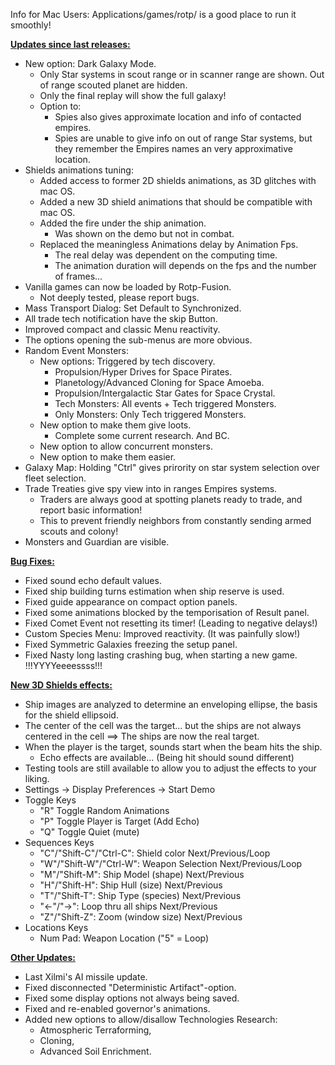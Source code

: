 Info for Mac Users: Applications/games/rotp/ is a good place to run it smoothly!

<b><ins>Updates since last releases:</ins></b>
- New option: Dark Galaxy Mode.
  - Only Star systems in scout range or in scanner range are shown. Out of range scouted planet are hidden.
  - Only the final replay will show the full galaxy!
  - Option to:
	- Spies also gives approximate location and info of contacted empires.
	- Spies are unable to give info on out of range Star systems, but they remember the Empires names an very approximative location.
- Shields animations tuning:
  - Added access to former 2D shields animations, as 3D glitches with mac OS.
  - Added a new 3D shield animations that should be compatible with mac OS.
  - Added the fire under the ship animation.
    - Was shown on the demo but not in combat.
  - Replaced the meaningless Animations delay by Animation Fps.
    - The real delay was dependent on the computing time.
    - The animation duration will depends on the fps and the number of frames... 
- Vanilla games can now be loaded by Rotp-Fusion.
  - Not deeply tested, please report bugs.
- Mass Transport Dialog: Set Default to Synchronized.
- All trade tech notification have the skip Button.
- Improved compact and classic Menu reactivity.
- The options opening the sub-menus are more obvious.
- Random Event Monsters:
  - New options: Triggered by tech discovery.
    - Propulsion/Hyper Drives for Space Pirates.
    - Planetology/Advanced Cloning for Space Amoeba.
    - Propulsion/Intergalactic Star Gates for Space Crystal.
    - Tech Monsters: All events + Tech triggered Monsters.
    - Only Monsters: Only Tech triggered Monsters.
  - New option to make them give loots.
    - Complete some current research. And BC.
  - New option to allow concurrent monsters.
  - New option to make them easier.
- Galaxy Map: Holding "Ctrl" gives prirority on star system selection over fleet selection.
- Trade Treaties give spy view into in ranges Empires systems.
  - Traders are always good at spotting planets ready to trade, and report basic information!
  - This to prevent friendly neighbors from constantly sending armed scouts and colony!
- Monsters and Guardian are visible.

<b><ins>Bug Fixes:</ins></b>
- Fixed sound echo default values.
- Fixed ship building turns estimation when ship reserve is used.
- Fixed guide appearance on compact option panels.
- Fixed some animations blocked by the temporisation of Result panel.
- Fixed Comet Event not resetting its timer! (Leading to negative delays!)
- Custom Species Menu: Improved reactivity. (It was painfully slow!)
- Fixed Symmetric Galaxies freezing the setup panel.
- Fixed Nasty long lasting crashing bug, when starting a new game. !!!YYYYeeeessss!!!

<b><ins>New 3D Shields effects:</ins></b>
- Ship images are analyzed to determine an enveloping ellipse, the basis for the shield ellipsoid.
- The center of the cell was the target... but the ships are not always centered in the cell ==> The ships are now the real target.
- When the player is the target, sounds start when the beam hits the ship.
  - Echo effects are available... (Being hit should sound different)
- Testing tools are still available to allow you to adjust the effects to your liking.
 - Settings -> Display Preferences -> Start Demo
 - Toggle Keys
   - "R" Toggle Random Animations
   - "P" Toggle Player is Target (Add Echo)
   - "Q" Toggle Quiet (mute)
  - Sequences Keys
    - "C"/"Shift-C"/"Ctrl-C": Shield color Next/Previous/Loop
    - "W"/"Shift-W"/"Ctrl-W": Weapon Selection Next/Previous/Loop
    - "M"/"Shift-M": Ship Model (shape) Next/Previous
    - "H"/"Shift-H": Ship Hull (size) Next/Previous
    - "T"/"Shift-T": Ship Type (species) Next/Previous
    - "<-"/"->": Loop thru all ships Next/Previous
    - "Z"/"Shift-Z": Zoom (window size) Next/Previous
  - Locations Keys
    - Num Pad: Weapon Location ("5" = Loop)

<b><ins>Other Updates:</ins></b>
- Last Xilmi's AI missile update.
- Fixed disconnected "Deterministic Artifact"-option.
- Fixed some display options not always being saved.
- Fixed and re-enabled governor's animations.
- Added new options to allow/disallow Technologies Research:
  - Atmospheric Terraforming,
  - Cloning,
  - Advanced Soil Enrichment.
